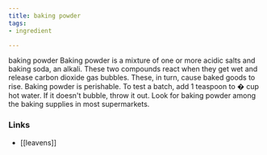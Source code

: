 ```yaml
---
title: baking powder
tags:
- ingredient

---
```

baking powder Baking powder is a mixture of one or more acidic salts and baking soda, an alkali. These two compounds react when they get wet and release carbon dioxide gas bubbles. These, in turn, cause baked goods to rise. Baking powder is perishable. To test a batch, add 1 teaspoon to � cup hot water. If it doesn't bubble, throw it out. Look for baking powder among the baking supplies in most supermarkets.

### Links

* [[leavens]]
